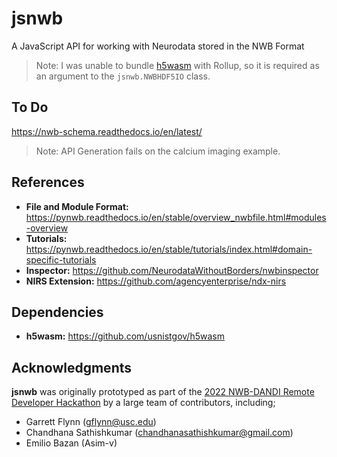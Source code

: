 # jsnwb
A JavaScript API for working with Neurodata stored in the NWB Format

> Note: I was unable to bundle [h5wasm](https://github.com/usnistgov/h5wasm) with Rollup, so it is required as an argument to the `jsnwb.NWBHDF5IO` class.


## To Do
https://nwb-schema.readthedocs.io/en/latest/

> Note: API Generation fails on the calcium imaging example.

## References
- **File and Module Format:** https://pynwb.readthedocs.io/en/stable/overview_nwbfile.html#modules-overview
- **Tutorials:** https://pynwb.readthedocs.io/en/stable/tutorials/index.html#domain-specific-tutorials
- **Inspector:** https://github.com/NeurodataWithoutBorders/nwbinspector
- **NIRS Extension:** https://github.com/agencyenterprise/ndx-nirs


## Dependencies
- **h5wasm:** https://github.com/usnistgov/h5wasm


## Acknowledgments
**jsnwb** was originally prototyped as part of the [2022 NWB-DANDI Remote Developer Hackathon](https://neurodatawithoutborders.github.io/nwb_hackathons/HCK12_2022_Remote/) by a large team of contributors, including;
- Garrett Flynn (gflynn@usc.edu)
- Chandhana Sathishkumar (chandhanasathishkumar@gmail.com)
- Emilio Bazan (Asim-v)
